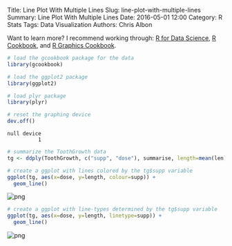 Title: Line Plot With Multiple Lines
Slug: line-plot-with-multiple-lines
Summary: Line Plot With Multiple Lines
Date: 2016-05-01 12:00
Category: R Stats
Tags: Data Visualization
Authors: Chris Albon


Want to learn more? I recommend working through: [R for Data Science](http://amzn.to/2myxnhi), [R Cookbook](http://amzn.to/2lF6hkb), and [R Graphics Cookbook](http://amzn.to/2m0fcPL).


```R
# load the gcookbook package for the data
library(gcookbook)

# load the ggplot2 package
library(ggplot2)

# load plyr package
library(plyr)

# reset the graphing device
dev.off()
```




    null device
              1




```R
# summarize the ToothGrowth data
tg <- ddply(ToothGrowth, c("supp", "dose"), summarise, length=mean(len))
```


```R
# create a ggplot with lines colored by the tg$supp variable
ggplot(tg, aes(x=dose, y=length, colour=supp)) +
  geom_line()
```









![png]({filename}/images/line-plot-with-multiple-lines_files/line-plot-with-multiple-lines_3_1.png)



```R
# create a ggplot with line-types determined by the tg$supp variable
ggplot(tg, aes(x=dose, y=length, linetype=supp)) +
  geom_line()
```









![png]({filename}/images/line-plot-with-multiple-lines_files/line-plot-with-multiple-lines_4_1.png)
